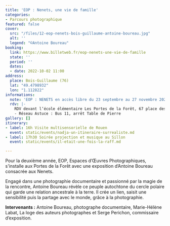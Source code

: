 ```yaml
---
title: 'EOP : Nenets, une vie de famille'
categories:
- Parcours photographique
featured: false
cover:
  src: "/files/12-eop-nenets-bois-guillaume-antoine-boureau.jpg"
  alt: ''
  legend: "©Antoine Boureau"
booking:
  link: https://www.billetweb.fr/eop-nenets-une-vie-de-famille
  state: ''
  period: ''
  dates:
  - date: 2022-10-02 11:00
address:
  place: Bois-Guillaume (76)
  lat: "49.4798932"
  lon: "1.112822"
informations:
  note: 'EOP : NENETS en accès libre du 23 septembre au 27 novembre 2022 '
  rdv: |-
    RDV devant l’école élémentaire Les Portes de la Forêt, 67 place des Erables
    - Réseau Astuce : Bus 11, arrêt Table de Pierre
gallery: []
itinerary:
- label: 16h Visite multisensorielle de Rouen
  event: static/events/nadja-un-itineraire-surrealiste.md
- label: 17h30 Soirée projection et musique au Sillon
  event: static/events/il-etait-une-fois-la-raff.md

---
```

Pour la deuxième année, EOP, Espaces d’Œuvres Photographiques, s'installe aux Portes de la Forêt avec une exposition d’Antoine Boureau consacrée aux Nenets.

Engagé dans une photographie documentaire et passionné par la magie de la rencontre, Antoine Boureau révèle ce peuple autochtone du cercle polaire qui garde une relation ancestrale à la terre. Il crée un lien, saisit une sensibilité puis la partage avec le monde, grâce à la photographie.

**Intervenants :** Antoine Boureau, photographe documentaire, Marie-Hélène Labat, La loge des auteurs photographes et Serge Perichon, commissaire d’exposition.